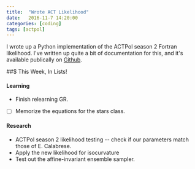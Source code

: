 ```yaml
---
title:  "Wrote ACT Likelihood"
date:   2016-11-7 14:20:00
categories: [coding]
tags: [actpol]
---
```


I wrote up a Python implementation of the ACTPol season 2 Fortran likelihood. I've written up quite a bit of documentation for this, and it's available publically on [Github](https://github.com/xzackli/actpols2_like_py).

##$ This Week, In Lists!

#### Learning
* Finish relearning GR.
* [ ] Memorize the equations for the stars class.

#### Research
* ACTPol season 2 likelihood testing -- check if our parameters match those of E. Calabrese. 
* Apply the new likelihood for isocurvature
* Test out the affine-invariant ensemble sampler.